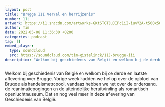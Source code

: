 ```yaml
---
layout: post
title: "Brugge III Verval en herrijzenis"
number: 111
artwork: https://i1.sndcdn.com/artworks-GKtSTGT1uJIPc1iI-iuvV2A-t500x500.jpg
author: Tim
date: 2022-05-08 11:36:30 +0200
categories: podcast
tag: []
embed_player:
  type: soundcloud
  src: https://soundcloud.com/tim-gistelinck/111-brugge-iii
description: "Welkom bij geschiedenis van België en welkom bij de derde en laatste aflevering over Brugge."
---
```

Welkom bij geschiedenis van België en welkom bij de derde en laatste aflevering over Brugge. Vorige week hadden we het op over de opbloei van Brugge als handelsmetropool, vandaag hebben we het over de ondergang, de reanimatiepogingen en de uiteindelijke heruitvinding als romantisch openluchtmuseum. Dat en nog veel meer in deze aflevering van Geschiedenis van België.